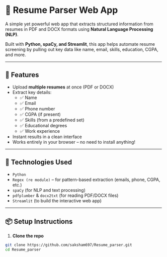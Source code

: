 # 📄 Resume Parser Web App

A simple yet powerful web app that extracts structured information from resumes in PDF and DOCX formats using **Natural Language Processing (NLP)**.

Built with **Python, spaCy, and Streamlit**, this app helps automate resume screening by pulling out key data like name, email, skills, education, CGPA, and more.

---

## 🚀 Features

- Upload **multiple resumes** at once (PDF or DOCX)
- Extract key details:
  - ✅ Name
  - ✅ Email
  - ✅ Phone number
  - ✅ CGPA (if present)
  - ✅ Skills (from a predefined set)
  - ✅ Educational degrees
  - ✅ Work experience
- Instant results in a clean interface
- Works entirely in your browser – no need to install anything!

---

## 🧠 Technologies Used

- `Python`
- `Regex (re module)` – for pattern-based extraction (emails, phone, CGPA, etc.)
- `spaCy` (for NLP and text processing)
- `pdfplumber` & `docx2txt` (for reading PDF/DOCX files)
- `Streamlit` (to build the interactive web app)

---

## 📦 Setup Instructions

1. **Clone the repo**
```bash
git clone https://github.com/saksham697/Resume_parser.git
cd Resume_parser
